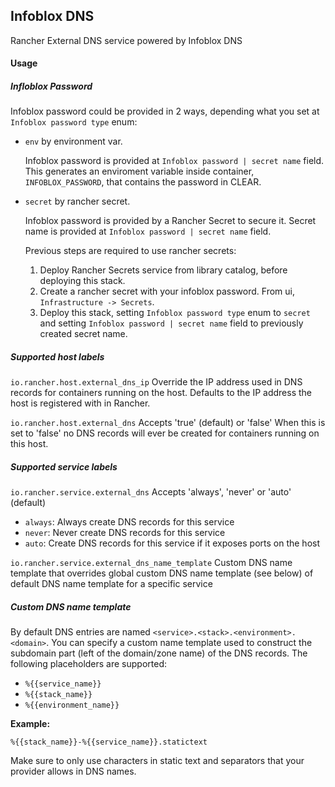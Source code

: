 ## Infoblox DNS

Rancher External DNS service powered by Infoblox DNS

#### Usage

##### Infloblox Password

Infoblox password could be provided in 2 ways, depending what you set at `Infoblox password type` enum:

- `env` by environment var.

  Infoblox password is provided at `Infoblox password | secret name` field. This generates an enviroment variable inside container, `INFOBLOX_PASSWORD`, that contains the password in CLEAR.

- `secret` by rancher secret. 

  Infoblox password is provided by a Rancher Secret to secure it. Secret name is provided at `Infoblox password | secret name` field. 
  
  Previous steps are required to use rancher secrets:
  1. Deploy Rancher Secrets service from library catalog, before deploying this  stack.
  2. Create a rancher secret with your infoblox password. From ui, `Infrastructure -> Secrets`.
  3. Deploy this stack, setting `Infoblox password type` enum to `secret`  and setting `Infoblox password | secret name` field to previously created secret name.

##### Supported host labels

`io.rancher.host.external_dns_ip`
Override the IP address used in DNS records for containers running on the host. Defaults to the IP address the host is registered with in Rancher.

`io.rancher.host.external_dns`
Accepts 'true' (default) or 'false'
When this is set to 'false' no DNS records will ever be created for containers running on this host.

##### Supported service labels

`io.rancher.service.external_dns`
Accepts 'always', 'never' or 'auto' (default)
- `always`: Always create DNS records for this service
- `never`: Never create DNS records for this service
- `auto`: Create DNS records for this service if it exposes ports on the host

`io.rancher.service.external_dns_name_template`
Custom DNS name template that overrides global custom DNS name template (see below) of default DNS name template for a specific service

##### Custom DNS name template

By default DNS entries are named `<service>.<stack>.<environment>.<domain>`.
You can specify a custom name template used to construct the subdomain part (left of the domain/zone name) of the DNS records. The following placeholders are supported:

* `%{{service_name}}`
* `%{{stack_name}}`
* `%{{environment_name}}`

**Example:**

`%{{stack_name}}-%{{service_name}}.statictext`

Make sure to only use characters in static text and separators that your provider allows in DNS names.